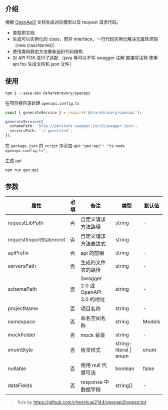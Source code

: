 ## 介绍

根据 [OpenApi3](https://swagger.io/blog/news/whats-new-in-openapi-3-0/) 文档生成对应模型以及 request 请求代码。

- 类型即文档
- 生成可以实例化的 class，而非 interface，一行代码实例化解决无属性烦恼（new className()）
- 使用类和静态方法重新组织代码结构
- 对 API FOX 进行了适配 （java 等可以不写 swagger 注解 直接写注释 使用 api fox 生成文档和 json 文件）

## 使用

```node
npm i --save-dev @sharebravery/openapi
```

在项目根目录新建 `openapi.config.ts`

```ts
const { generateService } = require('@sharebravery/openapi');

generateService({
  schemaPath: 'http://petstore.swagger.io/v2/swagger.json',
  serversPath: './.generated',
});
```

在 `package.json` 的 `script` 中添加 api: `"gen:api": "ts-node openapi.config.ts",`

生成 api

```node
npm run gen:api
```

## 参数

| 属性 | 必填 | 备注 | 类型 | 默认值 |
| --- | --- | --- | --- | --- |
| requestLibPath | 否 | 自定义请求方法路径 | string | - |
| requestImportStatement | 否 | 自定义请求方法表达式 | string | - |
| apiPrefix | 否 | api 的前缀 | string | - |
| serversPath | 否 | 生成的文件夹的路径 | string | - |
| schemaPath | 否 | Swagger 2.0 或 OpenAPI 3.0 的地址 | string | - |
| projectName | 否 | 项目名称 | string | - |
| namespace | 否 | 命名空间名称 | string | Models |
| mockFolder | 否 | mock 目录 | string | - |
| enumStyle | 否 | 枚举样式 | string-literal \| enum | enum |
| nullable | 否 | 使用 null 代替可选 | boolean | false |
| dataFields | 否 | response 中数据字段 | string[] | - |

> fork by https://github.com/chenshuai2144/openapi2typescript
